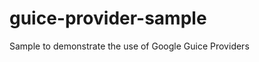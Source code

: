 guice-provider-sample
=====================

Sample to demonstrate the use of Google Guice Providers